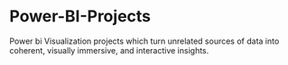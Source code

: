 # Power-BI-Projects
Power bi Visualization projects which turn unrelated sources of data into coherent, visually immersive, and interactive insights.

